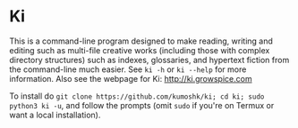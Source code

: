 # Ki
This is a command-line program designed to make reading, writing and editing such as multi-file creative works (including those with complex directory structures) such as indexes, glossaries, and hypertext fiction from the command-line much easier. See `ki -h` or `ki --help` for more information. Also see the webpage for Ki: http://ki.growspice.com

To install do `git clone https://github.com/kumoshk/ki; cd ki; sudo python3 ki -u`, and follow the prompts (omit `sudo` if you're on Termux or want a local installation).
